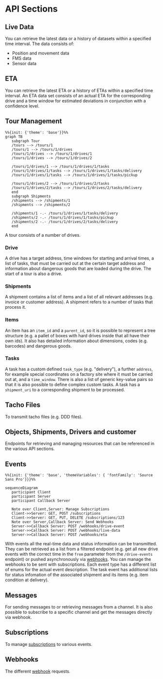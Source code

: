 # API Sections

## Live Data

You can retrieve the latest data or a history of datasets within a specified time interval. The data consists of: 

- Position and movement data
- FMS data 
- Sensor data

## ETA
You can retrieve the latest ETA or a history of ETAs within a specified time interval. An ETA data set consists of an actual ETA for the corresponding drive and a time window for estimated deviations in conjunction with a confidence level. 

## Tour Management  

```mermaid
%%{init: {'theme': 'base'}}%%
graph TB
   subgraph Tour
   /tours --> /tours/1
   /tours/1 --> /tours/1/drives
   /tours/1/drives --> /tours/1/drives/1
   /tours/1/drives --> /tours/1/drives/2

   /tours/1/drives/1 --> /tours/1/drives/1/tasks
   /tours/1/drives/1/tasks --> /tours/1/drives/1/tasks/delivery
   /tours/1/drives/1/tasks --> /tours/1/drives/1/tasks/pickup

   /tours/1/drives/2 --> /tours/1/drives/2/tasks
   /tours/1/drives/2/tasks --> /tours/1/drives/2/tasks/delivery
   end
   subgraph Shipments
   /shipments --> /shipments/1
   /shipments --> /shipments/2

   /shipments/1 -.- /tours/1/drives/1/tasks/delivery
   /shipments/2 -.- /tours/1/drives/1/tasks/pickup
   /shipments/2 -.- /tours/1/drives/2/tasks/delivery
   end
```

A tour consists of a number of drives. 

### Drive

A drive has a target address, time windows for starting and arrival times, a list of tasks, that must be carried out at the certain target address and information about dangerous goods that are loaded during the drive. The start of a tour is also a drive.

### Shipments

A shipment contains a list of items and a list of all relevant addresses (e.g. invoice or customer address). A shipment refers to a number of tasks that process it. 

### Items

An item has an `item_id` and a `parent_id`, so it is possible to represent a tree structure (e.g. a pallet of boxes with hard drives inside that all have their own ids). It also has detailed information about dimensions, codes (e.g. barcodes) and dangerous goods.

### Tasks

A task has a custom defined `task_type` (e.g. "delivery"), a further `address`, for example special coordinates on a factory site where it must be carried out at, and a `time_window`. There is also a list of generic key-value pairs so that it is also possible to define complex custom tasks. A task has a `shipment_uri` to a corresponding shipment to be processed.

## Tacho Files
To transmit tacho files (e.g. DDD files).

## Objects, Shipments, Drivers and customer
Endpoints for retrieving and managing resources that can be referenced in the various API sections. 

## Events

```mermaid
%%{init: {'theme': 'base', 'themeVariables': { 'fontFamily': 'Source Sans Pro'}}}%%

sequenceDiagram
   participant Client
   participant Server
   participant Callback Server

   Note over Client,Server: Manage Subscriptions   
   Client->>Server: GET, POST /subscriptions
   Client->>Server: GET, PUT, DELETE /subscriptions/123
   Note over Server,Callback Server: Send Webhooks
   Server->>Callback Server: POST /webhooks/drive-event
   Server->>Callback Server: POST /webhooks/live-data
   Server->>Callback Server: POST /webhooks/eta
```

With events all the real-time data and status information can be transmitted. They can be retrieved as a list from a filtered endpoint (e.g. get all new drive events with the correct time in the `from` parameter from the `/drive-events` endpoint) or pushed asynchronously via [webhooks](generalConcepts.md#Callbacks). You can manage the webhooks to be sent with subscriptions. Each event type has a different list of enums for the actual event description. The task event has additional lists for status infomation of the associated shipment and its items (e.g. item condition at delivery).

## Messages
For sending messages to or retrieving messages from a channel. It is also possible to subscribe to a specific channel and get the messages directly via webhook.

## Subscriptions
To manage [subscriptions](generalConcepts.md#Callbacks) to various events.
## Webhooks
The different [webhook](generalConcepts.md#Callbacks) requests.
